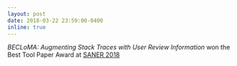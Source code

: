 ```yaml
---
layout: post
date: 2018-03-22 23:59:00-0400
inline: true
---
```


*BECLoMA: Augmenting Stack Traces with User Review Information* won the Best Tool Paper Award at [SANER 2018](http://saner.unimol.it)
